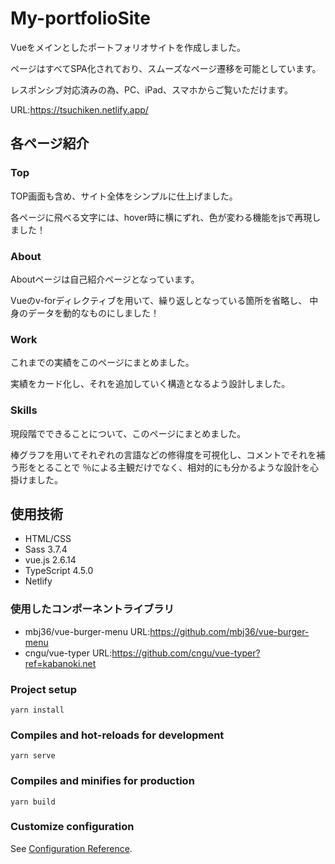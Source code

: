 # My-portfolioSite
Vueをメインとしたポートフォリオサイトを作成しました。

ページはすべてSPA化されており、スムーズなページ遷移を可能としています。

レスポンシブ対応済みの為、PC、iPad、スマホからご覧いただけます。

URL:<https://tsuchiken.netlify.app/>
## 各ページ紹介

### Top
TOP画面も含め、サイト全体をシンプルに仕上げました。

各ページに飛べる文字には、hover時に横にずれ、色が変わる機能をjsで再現しました！



### About
Aboutページは自己紹介ページとなっています。

Vueのv-forディレクティブを用いて、繰り返しとなっている箇所を省略し、
中身のデータを動的なものにしました！

### Work
これまでの実績をこのページにまとめました。

実績をカード化し、それを追加していく構造となるよう設計しました。


### Skills
現段階でできることについて、このページにまとめました。

棒グラフを用いてそれぞれの言語などの修得度を可視化し、コメントでそれを補う形をとることで
％による主観だけでなく、相対的にも分かるような設計を心掛けました。

## 使用技術
* HTML/CSS
* Sass 3.7.4
* vue.js 2.6.14
* TypeScript 4.5.0
* Netlify

### 使用したコンポーネントライブラリ
* mbj36/vue-burger-menu  URL:<https://github.com/mbj36/vue-burger-menu>
* cngu/vue-typer URL:<https://github.com/cngu/vue-typer?ref=kabanoki.net>

### Project setup
```
yarn install
```

### Compiles and hot-reloads for development
```
yarn serve
```

### Compiles and minifies for production
```
yarn build
```

### Customize configuration
See [Configuration Reference](https://cli.vuejs.org/config/).
